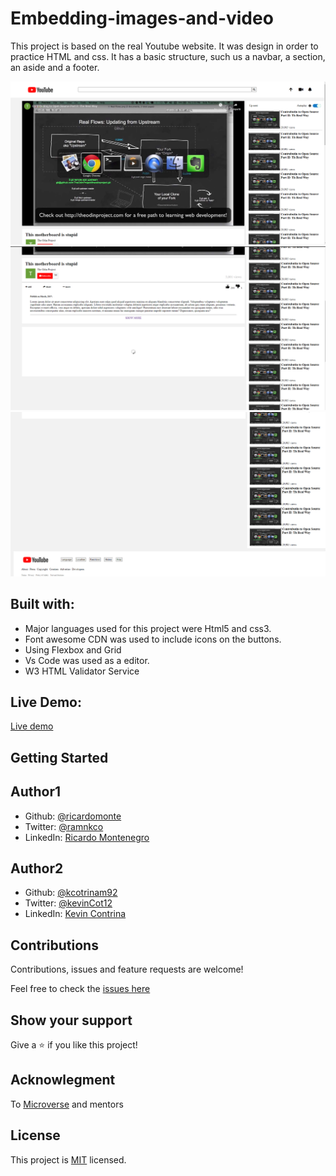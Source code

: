 # Embedding-images-and-video

This project is based on the real Youtube website. It was design in order to practice HTML and css. It has a basic structure, such us a navbar, a section, an aside and a footer.

![website screenshots](/screenshots/index.png)
![website screenshots](/screenshots/index2.png)
![website screenshots](/screenshots/index3.png)

## Built with:

- Major languages used for this project were Html5 and css3.
- Font awesome CDN was used to include icons on the buttons.
- Using Flexbox and Grid
- Vs Code was used as a editor.
- W3 HTML Validator Service

## Live Demo:

[Live demo](https://kcotrinam92.github.io/Embedding-images-and-video/)

## Getting Started

## Author1

- Github: [@ricardomonte](https://github.com/ricardomonte)
- Twitter: [@ramnkco](https://twitter.com/ramnkco)
- LinkedIn: [Ricardo Montenegro](https://www.linkedin.com/in/ricardo-antonio-montenegro-nu%C3%B1ez-87a74944/)

## Author2

- Github: [@kcotrinam92](https://github.com/kcotrinam92)
- Twitter: [@kevinCot12](https://twitter.com/KevinCot12)
- LinkedIn: [Kevin Contrina](https://www.linkedin.com/in/kevin-cotrina-6208b7149/)

## Contributions

Contributions, issues and feature requests are welcome!

Feel free to check the [issues here](https://github.com/kcotrinam92/Embedding-images-and-video/issues)

## Show your support

Give a :star: if you like this project!

## Acknowlegment

To [Microverse](https://www.microverse.org/)
and mentors

## License

This project is [MIT](https://github.com/microverseinc/readme-template/blob/master/lic.url) licensed.




